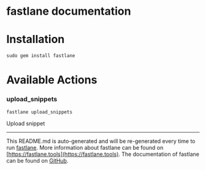fastlane documentation
================
# Installation
```
sudo gem install fastlane
```
# Available Actions
### upload_snippets
```
fastlane upload_snippets
```
Upload snippet

----

This README.md is auto-generated and will be re-generated every time to run [fastlane](https://fastlane.tools).
More information about fastlane can be found on [https://fastlane.tools](https://fastlane.tools).
The documentation of fastlane can be found on [GitHub](https://github.com/fastlane/fastlane/tree/master/fastlane).